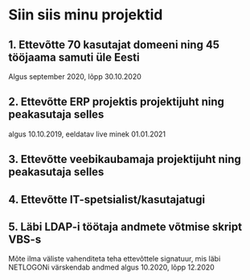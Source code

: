 # Siin siis minu projektid #
## 1. Ettevõtte 70 kasutajat domeeni ning 45 tööjaama samuti üle Eesti ##
Algus september 2020, lõpp 30.10.2020
## 2. Ettevõtte ERP projektis projektijuht ning peakasutaja selles ##
algus 10.10.2019, eeldatav live minek 01.01.2021
## 3. Ettevõtte veebikaubamaja projektijuht ning peakasutaja selles
## 4. Ettevõtte IT-spetsialist/kasutajatugi ##
## 5. Läbi LDAP-i töötaja andmete võtmise skript VBS-s ##
Mõte ilma väliste vahenditeta teha ettevõttele signatuur, mis läbi NETLOGONi värskendab andmed
algus 10.2020, lõpp 12.2020
